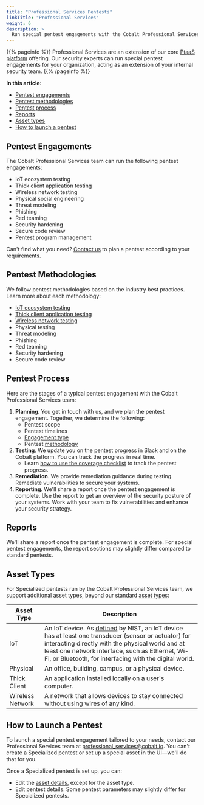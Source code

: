 ```yaml
---
title: "Professional Services Pentests"
linkTitle: "Professional Services"
weight: 6
description: >
  Run special pentest engagements with the Cobalt Professional Services team.
---
```


{{% pageinfo %}}
Professional Services are an extension of our core [PtaaS platform](https://www.cobalt.io/ptaas) offering. Our security experts can run special pentest engagements for your organization, acting as an extension of your internal security team.
{{% /pageinfo %}}

**In this article:**

- [Pentest engagements](#pentest-engagements)
- [Pentest methodologies](#pentest-methodologies)
- [Pentest process](#pentest-process)
- [Reports](#reports)
- [Asset types](#asset-types)
- [How to launch a pentest](#how-to-launch-a-pentest)

## Pentest Engagements

The Cobalt Professional Services team can run the following pentest engagements:

- IoT ecosystem testing
- Thick client application testing
- Wireless network testing
- Physical social engineering
- Threat modeling
- Phishing
- Red teaming
- Security hardening
- Secure code review
- Pentest program management

Can't find what you need? [Contact us](mailto:professional_services@cobalt.io) to plan a pentest according to your requirements.

## Pentest Methodologies

We follow pentest methodologies based on the industry best practices. Learn more about each methodology:

- [IoT ecosystem testing](/professional-services/methodologies/iot/)
- [Thick client application testing](/professional-services/methodologies/thick-client/)
- [Wireless network testing](/professional-services/methodologies/wireless-network/)
- Physical testing
- Threat modeling
- Phishing
- Red teaming
- Security hardening
- Secure code review

## Pentest Process

Here are the stages of a typical pentest engagement with the Cobalt Professional Services team:

1. **Planning**. You get in touch with us, and we plan the pentest engagement. Together, we determine the following:
    - Pentest scope
    - Pentest timelines
    - [Engagement type](#pentest-engagements)
    - Pentest [methodology](#pentest-methodologies)
1. **Testing**. We update you on the pentest progress in Slack and on the Cobalt platform. You can track the progress in real time.
    - Learn [how to use the coverage checklist](/platform-deep-dive/pentests/pentest-process/coverage-checklist/) to track the pentest progress.
1. **Remediation**. We provide remediation guidance during testing. Remediate vulnerabilities to secure your systems.
1. **Reporting**. We'll share a report once the pentest engagement is complete. Use the report to get an overview of the security posture of your systems. Work with your team to fix vulnerabilities and enhance your security strategy.

## Reports

We'll share a report once the pentest engagement is complete. For special pentest engagements, the report sections may slightly differ compared to standard pentests.

## Asset Types

For Specialized pentests run by the Cobalt Professional Services team, we support additional asset types, beyond our standard [asset types](/platform-deep-dive/assets/asset-types/):

| Asset Type | Description |
|---|---|
| IoT | An IoT device. As [defined](https://csrc.nist.gov/glossary/term/iot_device) by NIST, an IoT device has at least one transducer (sensor or actuator) for interacting directly with the physical world and at least one network interface, such as Ethernet, Wi-Fi, or Bluetooth, for interfacing with the digital world. |
| Physical | An office, building, campus, or a physical device. |
| Thick Client | An application installed locally on a user's computer. |
| Wireless Network | A network that allows devices to stay connected without using wires of any kind. |

## How to Launch a Pentest

To launch a special pentest engagement tailored to your needs, contact our Professional Services team at [professional_services@cobalt.io](mailto:professional_services@cobalt.io). You can't create a Specialized pentest or set up a special asset in the UI—we'll do that for you.

Once a Specialized pentest is set up, you can:

- Edit the [asset details](/getting-started/assets/#asset-details), except for the asset type.
- Edit pentest details. Some pentest parameters may slightly differ for Specialized pentests.
